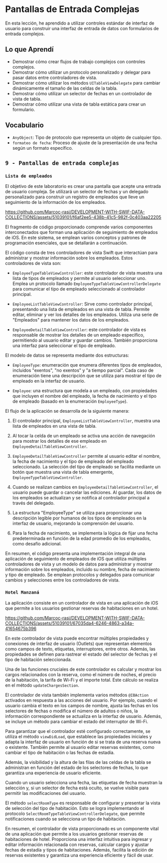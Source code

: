 # Pantallas de Entrada Complejas

En esta lección, he aprendido a utilizar controles estándar de interfaz de usuario para construir una interfaz de entrada de datos con formularios de entrada complejos.

## Lo que Aprendí

- Demostrar cómo crear flujos de trabajo complejos con controles complejos.
- Demostrar cómo utilizar un protocolo personalizado y delegar para pasar datos entre controladores de vista.
- Demostrar cómo utilizar los métodos `UITableViewDelegate` para cambiar dinámicamente el tamaño de las celdas de la tabla.
- Demostrar cómo utilizar un selector de fechas en un controlador de vista de tabla.
- Demostrar cómo utilizar una vista de tabla estática para crear un formulario.

## Vocabulario
- `AnyObject`: Tipo de protocolo que representa un objeto de cualquier tipo.
- `formateo de fecha`: Proceso de ajuste de la presentación de una fecha según un formato específico.

## `9 - Pantallas de entrada complejas`

### `Lista de empleados`

El objetivo de este laboratorio es crear una pantalla que acepte una entrada de usuario compleja. Se utilizará un selector de fechas y un delegado personalizado para construir un registro de empleados que lleve un seguimiento de la información de los empleados.

https://github.com/Marcoc-rasi/DEVELOPMENT-WITH-SWIF-DATA-COLLECTIONS/assets/51039101/f6af2ee5-438b-41c5-982f-0c403aa22205

El fragmento de código proporcionado comprende varios componentes interconectados que forman una aplicación de seguimiento de empleados de iOS. En este sistema, se emplean varios conceptos y patrones de programación esenciales, que se detallarán a continuación.

El código consta de tres controladores de vista Swift que interactúan para administrar y mostrar información sobre los empleados. Estos controladores de vista son:

- `EmployeeTypeTableViewController`: este controlador de vista muestra una lista de tipos de empleados y permite al usuario seleccionar uno. Emplea un protocolo llamado `EmployeeTypeTableViewControllerDelegate` para comunicar el tipo de empleado seleccionado al controlador principal.

- `EmployeeListTableViewController`: Sirve como controlador principal, presentando una lista de empleados en una vista de tabla. Permite editar, eliminar y ver los detalles de los empleados. Utiliza una serie de "Empleados" para mantener los datos de los empleados.

- `EmployeeDetailTableViewController`: este controlador de vista es responsable de mostrar los detalles de un empleado específico, permitiendo al usuario editar y guardar cambios. También proporciona una interfaz para seleccionar el tipo de empleado.

El modelo de datos se representa mediante dos estructuras:

- `EmployeeType`: enumeración que enumera diferentes tipos de empleados, incluidos "exentos", "no exentos" y "a tiempo parcial". Cada caso de enumeración tiene una descripción que se utiliza para mostrar el tipo de empleado en la interfaz de usuario.

- `Employee`: una estructura que modela a un empleado, con propiedades que incluyen el nombre del empleado, la fecha de nacimiento y el tipo de empleado (basado en la enumeración `EmployeeType`).

El flujo de la aplicación se desarrolla de la siguiente manera:

1. El controlador principal, `EmployeeListTableViewController`, muestra una lista de empleados en una vista de tabla.

2. Al tocar la celda de un empleado se activa una acción de navegación para mostrar los detalles de ese empleado en `EmployeeDetailTableViewController`.

3. `EmployeeDetailTableViewController` permite al usuario editar el nombre, la fecha de nacimiento y el tipo de empleado del empleado seleccionado. La selección del tipo de empleado se facilita mediante un botón que muestra una vista de tabla emergente, `EmployeeTypeTableViewController`.

4. Cuando se realizan cambios en `EmployeeDetailTableViewController`, el usuario puede guardar o cancelar las ediciones. Al guardar, los datos de los empleados se actualizan y se notifica al controlador principal a través del delegado.

5. La estructura "EmployeeType" se utiliza para proporcionar una descripción legible por humanos de los tipos de empleados en la interfaz de usuario, mejorando la comprensión del usuario.

6. Para la fecha de nacimiento, se implementa la lógica de fijar una fecha predeterminada en función de la edad promedio de los empleados, como desafío adicional.

En resumen, el código presenta una implementación integral de una aplicación de seguimiento de empleados de iOS que utiliza múltiples controladores de vista y un modelo de datos para administrar y mostrar información sobre los empleados, incluido su nombre, fecha de nacimiento y tipo de empleado. Se emplean protocolos y delegados para comunicar cambios y selecciones entre los controladores de vista.

### `Hotel Manzaná`

La aplicación consiste en un controlador de vista en una aplicación de iOS que permite a los usuarios gestionar reservas de habitaciones en un hotel.

https://github.com/Marcoc-rasi/DEVELOPMENT-WITH-SWIF-DATA-COLLECTIONS/assets/51039101/67035da4-6246-4863-a34a-41654675b396

En este controlador de vista puede encontrar múltiples propiedades y conexiones de interfaz de usuario (Outlets) que representan elementos como campos de texto, etiquetas, interruptores, entre otros. Además, las propiedades se definen para rastrear el estado del selector de fechas y el tipo de habitación seleccionada.

Una de las funciones cruciales de este controlador es calcular y mostrar los cargos relacionados con la reserva, como el número de noches, el precio de la habitación, la tarifa de Wi-Fi y el importe total. Este cálculo se realiza en el método `updateChargesSection`.

El controlador de vista también implementa varios métodos `@IBAction` activados en respuesta a las acciones del usuario. Por ejemplo, cuando el usuario cambia el texto en los campos de nombre, ajusta las fechas en los selectores de fechas o modifica el número de adultos o niños, la información correspondiente se actualiza en la interfaz de usuario. Además, se incluye un método para cambiar el estado del interruptor de Wi-Fi.

Para garantizar que el controlador esté configurado correctamente, se utiliza el método `viewDidLoad`, que establece las propiedades iniciales y adapta la interfaz de usuario en función de si se trata de una reserva nueva o existente. También permite al usuario editar reservas existentes, como cambiar el tipo de habitación o las fechas de estadía.

Además, la visibilidad y la altura de las filas de las celdas de la tabla se administran en función del estado de los selectores de fechas, lo que garantiza una experiencia de usuario eficiente.

Cuando un usuario selecciona una fecha, las etiquetas de fecha muestran la selección y, si un selector de fecha está oculto, se vuelve visible para permitir las modificaciones del usuario.

El método `selectRoomType` es responsable de configurar y presentar la vista de selección del tipo de habitación. Esto se logra implementando el protocolo `SelectRoomTypeTableViewControllerDelegate`, que permite notificaciones cuando se selecciona un tipo de habitación.

En resumen, el controlador de vista proporcionado es un componente vital de una aplicación que permite a los usuarios gestionar reservas de habitaciones de hotel. Proporciona una interfaz intuitiva para ingresar y editar información relacionada con reservas, calcular cargos y ajustar fechas de estadía y tipos de habitaciones. Además, facilita la edición de reservas existentes y garantiza una experiencia eficiente y fácil de usar.

